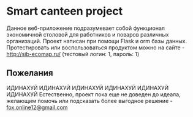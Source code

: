 # Smart canteen project
Данное веб-приложение подразумевает собой функционал экономичной столовой для работников и поваров различных организаций. Проект написан при помощи Flask и orm базы данных.<br>
Протестировать или воспользоваться продуктом можно на сайте - http://sib-ecomap.ru/ (тестовый логин: 1, пароль: 1)
## Пожелания
ИДИНАХУЙ ИДИНАХУЙ ИДИНАХУЙ ИДИНАХУЙ ИДИНАХУЙ ИДИНАХУЙ 
Естественно, проект пока еще не доведен до идеала, желающим помочь или подсказать более выгодное решение - fox.online12@gmail.com
